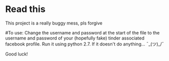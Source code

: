 # Read this

This project is a really buggy mess, pls forgive

#To use:
Change the username and password at the start of the file to the username and password of your (hopefully fake) tinder associated facebook profile. Run it using python 2.7. If it doesn't do anything... ¯\_(ツ)_/¯





Good luck!
